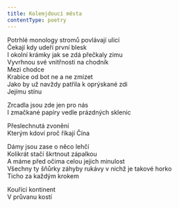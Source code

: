 ```yaml
---
title: Kolemjdoucí města
contentType: poetry
---
```


<section>

Potrhlé monology stromů povlávají ulicí  
Čekají kdy udeří první blesk  
I okolní krámky jak se zdá přečkaly zimu  
Vyvrhnou své vnitřnosti na chodník  
Mezi chodce  
Krabice od bot ne a ne zmizet  
Jako by už navždy patřila k oprýskané zdi  
Jejímu stínu

</section>

<section>

Zrcadla jsou zde jen pro nás  
I zmačkané papíry vedle prázdných sklenic

</section>

<section>

Přeslechnutá zvonění  
Kterým kdoví proč říkají Čína

</section>

<section>

Dámy jsou zase o něco lehčí  
Kolikrát stačí škrtnout zápalkou  
A máme před očima celou jejich minulost  
Všechny ty šňůrky záhyby rukávy v nichž je takové horko  
Ticho za každým krokem

Kouřící kontinent  
V průvanu kostí

</section>
